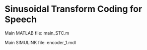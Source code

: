 # Sinusoidal Transform Coding for Speech

Main MATLAB file: main_STC.m

Main SIMULINK file: encoder_1.mdl
